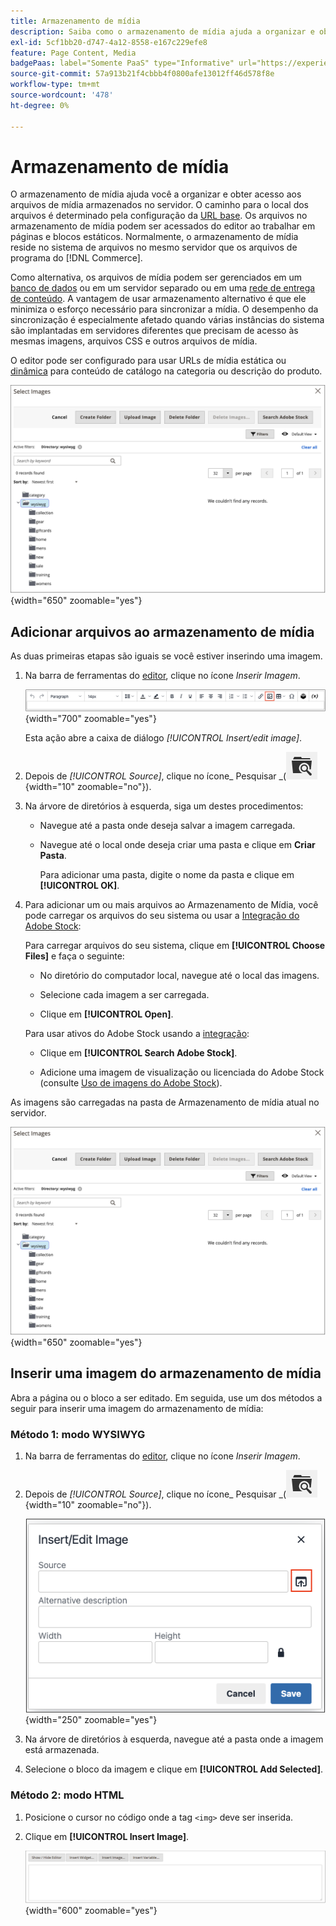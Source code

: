```yaml
---
title: Armazenamento de mídia
description: Saiba como o armazenamento de mídia ajuda a organizar e obter acesso aos arquivos de mídia do Commerce armazenados no servidor.
exl-id: 5cf1bb20-d747-4a12-8558-e167c229efe8
feature: Page Content, Media
badgePaas: label="Somente PaaS" type="Informative" url="https://experienceleague.adobe.com/pt-br/docs/commerce/user-guides/product-solutions" tooltip="Aplica-se somente a projetos do Adobe Commerce na nuvem (infraestrutura do PaaS gerenciada pela Adobe) e a projetos locais."
source-git-commit: 57a913b21f4cbbb4f0800afe13012ff46d578f8e
workflow-type: tm+mt
source-wordcount: '478'
ht-degree: 0%

---
```


# Armazenamento de mídia

O armazenamento de mídia ajuda você a organizar e obter acesso aos arquivos de mídia armazenados no servidor. O caminho para o local dos arquivos é determinado pela configuração da [URL base](../stores-purchase/store-urls.md). Os arquivos no armazenamento de mídia podem ser acessados do editor ao trabalhar em páginas e blocos estáticos. Normalmente, o armazenamento de mídia reside no sistema de arquivos no mesmo servidor que os arquivos de programa do [!DNL Commerce].

Como alternativa, os arquivos de mídia podem ser gerenciados em um [banco de dados](media-storage-database.md) ou em um servidor separado ou em uma [rede de entrega de conteúdo](media-storage-content-delivery-network.md). A vantagem de usar armazenamento alternativo é que ele minimiza o esforço necessário para sincronizar a mídia. O desempenho da sincronização é especialmente afetado quando várias instâncias do sistema são implantadas em servidores diferentes que precisam de acesso às mesmas imagens, arquivos CSS e outros arquivos de mídia.

O editor pode ser configurado para usar URLs de mídia estática ou [dinâmica](../catalog/catalog-urls.md#configure-catalog-media-url-format) para conteúdo de catálogo na categoria ou descrição do produto.

![[!DNL Commerce] Armazenamento de mídia](./assets/media-storage.png){width="650" zoomable="yes"}

## Adicionar arquivos ao armazenamento de mídia

As duas primeiras etapas são iguais se você estiver inserindo uma imagem.

1. Na barra de ferramentas do [editor](editor.md), clique no ícone _Inserir Imagem_.

   ![Ícone Inserir imagem](./assets/editor-toolbar-image-button.png){width="700" zoomable="yes"}

   Esta ação abre a caixa de diálogo _[!UICONTROL Insert/edit image]_.

1. Depois de _[!UICONTROL Source]_, clique no ícone_ Pesquisar _(![Ícone Pesquisar](./assets/media-gallery-icon-browse.png){width="10" zoomable="no"}).

1. Na árvore de diretórios à esquerda, siga um destes procedimentos:

   - Navegue até a pasta onde deseja salvar a imagem carregada.

   - Navegue até o local onde deseja criar uma pasta e clique em **Criar Pasta**.

     Para adicionar uma pasta, digite o nome da pasta e clique em **[!UICONTROL OK]**.

1. Para adicionar um ou mais arquivos ao Armazenamento de Mídia, você pode carregar os arquivos do seu sistema ou usar a [Integração do Adobe Stock](adobe-stock.md):

   Para carregar arquivos do seu sistema, clique em **[!UICONTROL Choose Files]** e faça o seguinte:

   - No diretório do computador local, navegue até o local das imagens.

   - Selecione cada imagem a ser carregada.

   - Clique em **[!UICONTROL Open]**.

   Para usar ativos do Adobe Stock usando a [integração](adobe-stock.md):

   - Clique em **[!UICONTROL Search Adobe Stock]**.

   - Adicione uma imagem de visualização ou licenciada do Adobe Stock (consulte [Uso de imagens do Adobe Stock](adobe-stock-manage.md)).

As imagens são carregadas na pasta de Armazenamento de mídia atual no servidor.

![[!DNL Commerce] Armazenamento de mídia](./assets/media-storage.png){width="650" zoomable="yes"}

## Inserir uma imagem do armazenamento de mídia

Abra a página ou o bloco a ser editado. Em seguida, use um dos métodos a seguir para inserir uma imagem do armazenamento de mídia:

### Método 1: modo WYSIWYG

1. Na barra de ferramentas do [editor](editor.md), clique no ícone _Inserir Imagem_.

1. Depois de _[!UICONTROL Source]_, clique no ícone_ Pesquisar _(![Ícone Pesquisar](./assets/media-gallery-icon-browse.png){width="10" zoomable="no"}).

   ![Selecionando o ícone de pesquisa](./assets/editor-dialog-insert-image.png){width="250" zoomable="yes"}

1. Na árvore de diretórios à esquerda, navegue até a pasta onde a imagem está armazenada.

1. Selecione o bloco da imagem e clique em **[!UICONTROL Add Selected]**.

### Método 2: modo HTML

1. Posicione o cursor no código onde a tag `<img>` deve ser inserida.

1. Clique em **[!UICONTROL Insert Image]**.

   ![Inserir Imagem (Modo HTML)](./assets/editor-html-mode-insert-image.png){width="600" zoomable="yes"}
